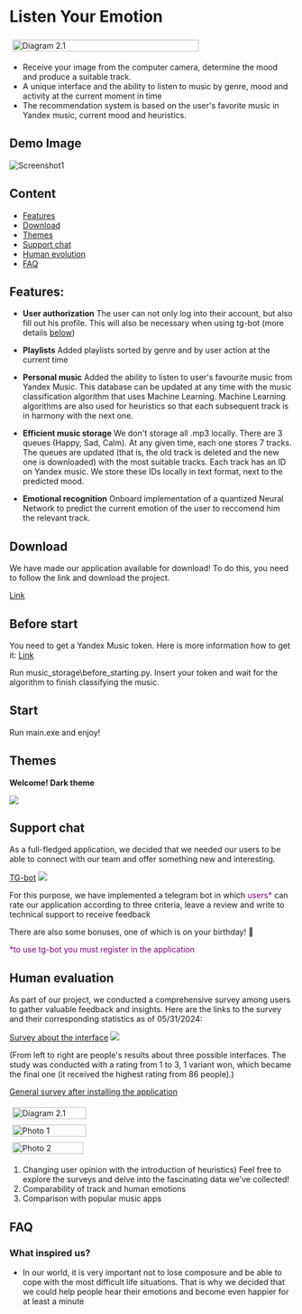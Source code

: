 # Listen Your Emotion

<div style="display: flex; flex-wrap: wrap;">
    <img src="https://github.com/AKBAPEL/hse_project_ml/blob/main/Listen_Your_Emotion/resources/image_files/LYEE.jpg" alt="Diagram 2.1" style="width: 81%; margin: 5px;">
</div>

- Receive your image from the computer camera, determine the mood and produce a suitable track.
- A unique interface and the ability to listen to music by genre, mood and activity at the current moment in time
- The recommendation system is based on the user's favorite music in Yandex music, current mood and heuristics.

## Demo Image

![Screenshot1](https://github.com/AKBAPEL/hse_project_ml/blob/main/Listen_Your_Emotion/resources/image_files/for_read.jpg) 

## Content

- [Features](#features)
- [Download](#download)
- [Themes](#themes)
- [Support chat](#Support-chat)
- [Human evolution](#Human-evoluation)
- [FAQ](#faq)

## Features:

- **User authorization** 
The user can not only log into their account, but also fill out his profile. 
This will also be necessary when using tg-bot (more details [below](#Support-chat))

- **Playlists** Added playlists sorted by genre and by user action at the current time

- **Personal music** Added the ability to listen to user's favourite music from Yandex Music. This database can be updated at any time with the music classification algorithm that uses Machine Learning. Machine Learning algorithms are also used for heuristics so that each subsequent track is in harmony with the next one.

- **Efficient music storage** We don't storage all .mp3 locally. There are 3 queues (Happy, Sad, Calm). At any given time, each one stores 7 tracks. The queues are updated (that is, the old track is deleted and the new one is downloaded) with the most suitable tracks. Each track has an ID on Yandex music. We store these IDs locally in text format, next to the predicted mood.

- **Emotional recognition** Onboard implementation of a quantized Neural Network to predict the current emotion of the user to reccomend him the relevant track. 

## Download

We have made our application available for download!
To do this, you need to follow the link and download the project.

[Link](https://drive.google.com/file/d/1PwEhHlbpH2-E3iqb75g9oV1D1xsFXYyT/view?usp=drive_link)

## Before start

You need to get a Yandex Music token. Here is more information how to get it: [Link](https://yandex-music.readthedocs.io/en/main/token.html#)

Run music_storage\before_starting.py. Insert your token and wait for the algorithm to finish classifying the music.

## Start

Run main.exe and enjoy!

## Themes

**Welcome! Dark theme**

![](https://github.com/AKBAPEL/hse_project_ml/blob/main/Listen_Your_Emotion/resources/image_files/for_read_dark.jpg) 

## Support chat

As a full-fledged application, we decided that we needed our users to be able to connect with our team and offer something new and interesting.

[TG-bot](https://t.me/LyeLyesupportBot)
![](https://github.com/AKBAPEL/hse_project_ml/blob/main/Listen_Your_Emotion/resources/image_files/tg_bot.jpg) 

For this purpose, we have implemented a telegram bot in which <span style="color:purple">users*</span> can rate our application according to three criteria, leave a review and write to technical support to receive feedback

There are also some bonuses, one of which is on your birthday! 🎂

<span style="color:purple">*to use tg-bot you must register in the application</span>


## Human evaluation

As part of our project, we conducted a comprehensive survey among users to gather valuable feedback and insights. Here are the links to the survey and their corresponding statistics as of 05/31/2024:

[Survey about the interface](https://forms.gle/Jn33xH1AZ8u8M5bU7)
![](https://github.com/AKBAPEL/hse_project_ml/blob/main/Listen_Your_Emotion/resources/image_files/maindiag1.jpg?raw=true)

(From left to right are people's results about three possible interfaces. The study was conducted with a rating from 1 to 3, 1 variant won, which became the final one (it received the highest rating from 86 people).)

[General survey after installing the application](https://forms.gle/Z7M8XFjqk3ALbRS76)

<div style="display: flex; flex-wrap: wrap;">
    <img src="https://github.com/AKBAPEL/hse_project_ml/blob/main/Listen_Your_Emotion/resources/image_files/diagram2.1.jpg" alt="Diagram 2.1" style="width: 51%; margin: 5px;">
    <img src="https://github.com/AKBAPEL/hse_project_ml/blob/main/Listen_Your_Emotion/resources/image_files/giagram2.2.jpg" alt="Photo 1" style="width: 51%; margin: 5px;">
    <img src="https://github.com/AKBAPEL/hse_project_ml/blob/main/Listen_Your_Emotion/resources/image_files/diagram2.3.jpg" alt="Photo 2" style="width: 50%; margin: 5px;">
</div>

1. Changing user opinion with the introduction of heuristics)
Feel free to explore the surveys and delve into the fascinating data we've collected!
2. Comparability of track and human emotions
3. Сomparison with popular music apps


## FAQ

### What inspired us?

- In our world, it is very important not to lose composure and be able to cope with the most difficult life situations. That is why we decided that we could help people hear their emotions and become even happier for at least a minute

